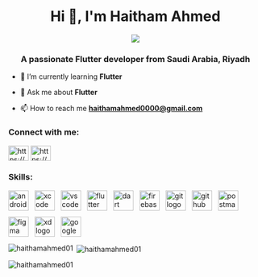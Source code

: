 <h1 align="center">Hi 👋, I'm Haitham Ahmed</h1>
<p align="center"> <img src="https://readme-typing-svg.herokuapp.com?lines=Welcome+to+my+GitHub+Profile+🧑‍💻" /> </p>
<h3 align="center">A passionate Flutter developer from Saudi Arabia, Riyadh</h3>

- 🌱 I’m currently learning **Flutter**

- 💬 Ask me about **Flutter**

- 📫 How to reach me **haithamahmed0000@gmail.com**

<h3 align="left">Connect with me:</h3>
<p align="left">
<a href="https://linkedin.com/in/https://www.linkedin.com/in/haitham-ahmed-a4626a19b/" target="blank"><img align="center" src="https://raw.githubusercontent.com/rahuldkjain/github-profile-readme-generator/master/src/images/icons/Social/linked-in-alt.svg" alt="https://www.linkedin.com/in/haitham-ahmed-a4626a19b/" height="30" width="40" /></a>
<a href="https://fb.com/https://www.facebook.com/profile.php?id=100005021078597" target="blank"><img align="center" src="https://raw.githubusercontent.com/rahuldkjain/github-profile-readme-generator/master/src/images/icons/Social/facebook.svg" alt="https://www.facebook.com/profile.php?id=100005021078597" height="30" width="40" /></a>
</p>

### Skills: 
<div align="left" style="display: flex; flex-wrap: wrap; gap: 12px;">
  <img src="https://skillicons.dev/icons?i=androidstudio" height="40" alt="androidstudio logo" />
  <img src="https://cdn.simpleicons.org/xcode/147EFB" height="40" alt="xcode logo" />
  <img src="https://skillicons.dev/icons?i=vscode" height="40" alt="vscode logo" />
  <img src="https://skillicons.dev/icons?i=flutter" height="40" alt="flutter logo" />
  <img src="https://skillicons.dev/icons?i=dart" height="40" alt="dart logo" />
  <img src="https://skillicons.dev/icons?i=firebase" height="40" alt="firebase logo" />
  <img src="https://skillicons.dev/icons?i=git" height="40" alt="git logo" />
  <img src="https://skillicons.dev/icons?i=github" height="40" alt="github logo" />
  <img src="https://skillicons.dev/icons?i=postman" height="40" alt="postman logo" />
  <img src="https://skillicons.dev/icons?i=figma" height="40" alt="figma logo" />
  <img src="https://skillicons.dev/icons?i=xd" height="40" alt="xd logo" />
  <img src="https://skillicons.dev/icons?i=gcp" height="40" alt="googlecloud logo" />
</div>

<div  style="hight: 20px;">

</div>
<p><img align="left" src="https://github-readme-stats.vercel.app/api/top-langs?username=haithamahmed01&show_icons=true&locale=en&layout=compact" alt="haithamahmed01" /></p>

<p>&nbsp;<img align="center" src="https://github-readme-stats.vercel.app/api?username=haithamahmed01&show_icons=true&locale=en" alt="haithamahmed01" /></p>

<p><img align="center" src="https://github-readme-streak-stats.herokuapp.com/?user=haithamahmed01&" alt="haithamahmed01" /></p>
